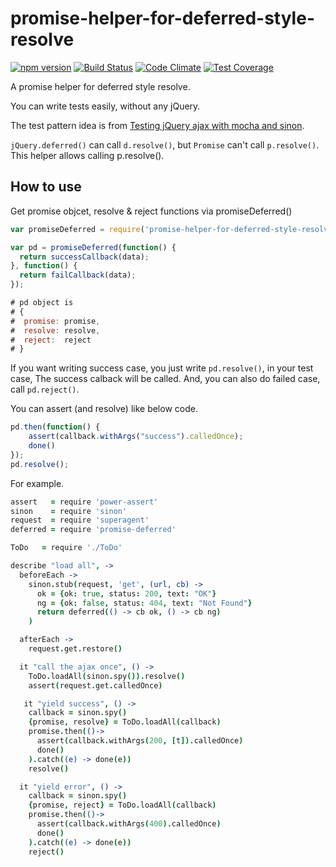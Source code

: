 # promise-helper-for-deferred-style-resolve

[![npm version](https://badge.fury.io/js/promise-helper-for-deferred-style-resolve.svg)](http://badge.fury.io/js/promise-helper-for-deferred-style-resolve)
[![Build Status](https://travis-ci.org/matsu-chara/promise-helper-for-deferred-style-resolve.svg?branch=master)](https://travis-ci.org/matsu-chara/promise-helper-for-deferred-style-resolve)
[![Code Climate](https://codeclimate.com/github/matsu-chara/promise-helper-for-deferred-style-resolve/badges/gpa.svg)](https://codeclimate.com/github/matsu-chara/promise-helper-for-deferred-style-resolve)
[![Test Coverage](https://codeclimate.com/github/matsu-chara/promise-helper-for-deferred-style-resolve/badges/coverage.svg)](https://codeclimate.com/github/matsu-chara/promise-helper-for-deferred-style-resolve)

A promise helper for deferred style resolve.

You can write tests easily, without any jQuery.

The test pattern idea is from [Testing jQuery ajax with mocha and sinon](http://blog.revathskumar.com/2013/03/testing-jquery-ajax-with-mocha-and-sinon.html).

`jQuery.deferred()` can call `d.resolve()`, but `Promise` can't call `p.resolve()`. This helper allows calling p.resolve().

## How to use

Get promise objcet, resolve & reject functions via promiseDeferred()

```javascript
var promiseDeferred = require('promise-helper-for-deferred-style-resolve');

var pd = promiseDeferred(function() {
  return successCallback(data);
}, function() {
  return failCallback(data);
});

# pd object is
# {
#  promise: promise,
#  resolve: resolve,
#  reject:  reject
# }
```

If you want writing success case, you just write `pd.resolve()`, in your test case, The success calback will be called. And, you can also do failed case, call `pd.reject()`.

You can assert (and resolve) like below code.

```javascript
pd.then(function() {
    assert(callback.withArgs("success").calledOnce);
    done()
});
pd.resolve();
```


For example.

```coffee
assert   = require 'power-assert'
sinon    = require 'sinon'
request  = require 'superagent'
deferred = require 'promise-deferred'

ToDo   = require './ToDo'

describe "load all", ->
  beforeEach ->
    sinon.stub(request, 'get', (url, cb) ->
      ok = {ok: true, status: 200, text: "OK"}
      ng = {ok: false, status: 404, text: "Not Found"}
      return deferred(() -> cb ok, () -> cb ng)
    )

  afterEach ->
    request.get.restore()

  it "call the ajax once", () ->
    ToDo.loadAll(sinon.spy()).resolve()
    assert(request.get.calledOnce)

   it "yield success", () ->
    callback = sinon.spy()
    {promise, resolve} = ToDo.loadAll(callback)
    promise.then(()->
      assert(callback.withArgs(200, [t]).calledOnce)
      done()
    ).catch((e) -> done(e))
    resolve()

  it "yield error", () ->
    callback = sinon.spy()
    {promise, reject} = ToDo.loadAll(callback)
    promise.then(()->
      assert(callback.withArgs(400).calledOnce)
      done()
    ).catch((e) -> done(e))
    reject()
```

